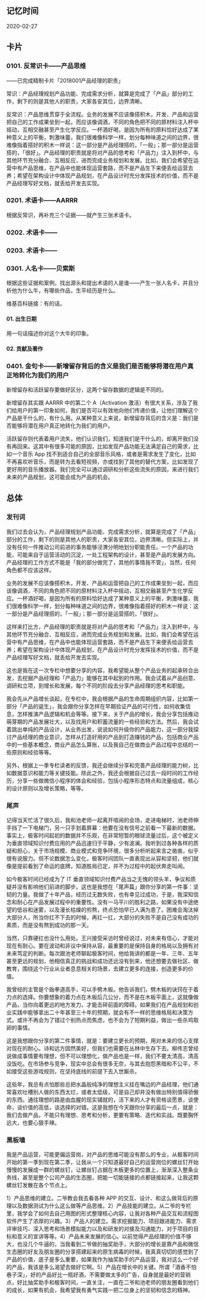 ## 记忆时间

2020-02-27

## 卡片

### 0101. 反常识卡——产品思维

——已完成精制卡片「2018001产品经理的职责」

常识：产品经理规划产品功能、完成需求分析，就算是完成了「产品」部分的工作，剩下的则是其他人的职责，大家各安其位，边界清晰。

反常识：产品思维贯穿于全流程。业务的发展不应该像搭积木，开发、产品和运营把自己的工作成果垒到一起，而应该像调酒，不同的角色把不同的原材料注入杯中摇动，互相交融甚至产生化学反应。一杯酒好喝，是因为所有的原料恰好达成了某种意义上的平衡，刺激味蕾，我们很难像科学一样，划分每种味道之间的边界，很难像指着搭好的积木一样说：这一部分是产品经理搭的，「一般」；那一部分是运营搭的，「很好」。产品经理的职责就是将对产品的思考和「产品力」注入到杯中，与其他环节充分融合、互相反应，进而完成业务规划和发展。比如，我们会希望在运营中有产品思维，在产品中也能体现运营套路，而不是产品生下来便丢给运营去养；希望在架构设计中体现产品规划，在产品设计时充分发挥技术的价值，而不是产品经理写好文档，就丢给开发去实现。

### 0201. 术语卡——AARRR

根据反常识，再补充三个证据——就产生三张术语卡。

### 0202. 术语卡——

### 0203. 术语卡——

### 0301. 人名卡——贝索斯

根据这些证据和案例，找出源头和提出术语的人是谁——产生一张人名卡，并且分析他为什么牛，有哪些作品，生平经历是什么。

维基百科链接：有的话。

#### 01. 出生日期

用一句话描述你对这个大牛的印象。

#### 02. 贡献及著作

### 0401. 金句卡——新增留存背后的含义是我们是否能够将潜在用户真正地转化为我们的用户

新增留存和活跃留存要做好区分，这两个留存数据的逻辑是不同的。

新增留存其实跟 AARRR 中的第二个 A（Activation 激活）有很大关系，涉及了我们给用户的第一印象如何，我们是否可以有效地向他们传递价值，让他们理解这个产品是干什么的，有什么用。从某种意义上来说，新增留存背后的含义是：我们是否能够将潜在用户真正地转化为我们的用户。

活跃留存则代表着用户流失，他们认识我们，知道我们是干什么的，却离开我们没有再回来。这其中有很多可能的原因，比如发现产品功能无法满足自己的需求，比如一个音乐 App 找不到适合自己的全部音乐风格，或者是需求发生了变化，比如不再喜欢听音乐，而是转为去看短视频，亦或找到了其他的替代方案，比如发现了更好用的音乐播放器。我们完全可以通过调研和分析这些流失的原因，来进行我们未来的产品规划，这可能会成为产品的机会。

## 总体

### 发刊词

我们过去会认为，产品经理规划产品功能、完成需求分析，就算是完成了「产品」部分的工作，剩下的则是其他人的职责，大家各安其位，边界清晰。但实际上，并没有任何一件推动公司前进的事务能够泾渭分明地划分职能责任。一个产品的功能，可能来自于运营活动的沉淀，一处工程架构的设计，甚至是产品的发展方向。产品经理的工作方式不能是「我的部分做完了，其他的事情我不管」，当然，任何角色都不应该这样。

业务的发展不应该像搭积木，开发、产品和运营把自己的工作成果垒到一起，而应该像调酒，不同的角色把不同的原材料注入杯中摇动，互相交融甚至产生化学反应。一杯酒好喝，是因为所有的原料恰好达成了某种意义上的平衡，刺激味蕾，我们很难像科学一样，划分每种味道之间的边界，很难像指着搭好的积木一样说：这一部分是产品经理搭的，「一般」；那一部分是运营搭的，「很好」。

这样来打比方，产品经理的职责就是将对产品的思考和「产品力」注入到杯中，与其他环节充分融合、互相反应，进而完成业务规划和发展。比如，我们会希望在运营中有产品思维，在产品中也能体现运营套路，而不是产品生下来便丢给运营去养；希望在架构设计中体现产品规划，在产品设计时充分发挥技术的价值，而不是产品经理写好文档，就丢给开发去实现。

这也是我在这一次专栏中想要分享的内容，我希望能从整个产品业务的起承转合出发，去挖掘产品经理和「产品力」能够在其中起到的作用。我会试着从产品创意、调研和立项，到增长和发展，每个不同的阶段去分享产品经理的思考和职能。

我会先从产品增长谈起，在专栏中，我会根据产品的生命周期组织内容，比如第一部分「产品的诞生」，我会跟你分享怎样在早期验证产品的可行性，如何收集信息，怎样推演产品逻辑和机会等等。接下来，关于产品的增长，我会分享包括推动萌芽期的产品发展壮大，以及找用户和积蓄流量的一些经验和方法。然后，我会试着跳出单纯的产品设计，从业务出发，说说如何升级你的产品能力，这一部分我探讨产品经理的商业意识，怎样从打造好用的产品到打造赚钱的产品，包括商业产品中的一些基本概念，商业产品怎么算账，以及我自己在做商业产品过程中总结的一些原则和经验等等。

另外，根据上一季专栏读者的反馈，我还会继续分享和完善产品经理的能力树，比如数据意识和能力等关键技能。除此之外，我还会根据自己过去一段时间的工作经历，分享一些做微信小程序的体会和经验，包括小程序形态特点和流量组成，核心的设计原则以及增长策略，等等。

### 尾声

记得当天忙活了很久后，我和池老师一起离开喧闹的会场，走进电梯时，池老师伸手挡了一下电梯门，另一只手划着屏幕：他要在没有信号之前看一下最新的数据。事实上，极客时间起初的数据并不乐观，在非常短暂的眼球流量过后，这个被定义为垂直领域知识付费应用的产品迅速归于平静，少有波澜。我听到过各种各样的质疑和担心，关于市场规模、商业模式和竞争环境，很多分析听起来言之凿凿，似乎很有说服力。但不论数据怎么变化，极客时间团队一直表现出从容和坚韧，他们就像是提前看到了命运的底牌，知道胜局已定，并不为过程中的起伏奔走叫闹。

如今极客时间已经成为了 IT 垂直领域知识付费产品当之无愧的领头羊，争议和质疑并没有影响他们前进的脚步。这也是我想在「尾声篇」跟你分享的第一件事：坚韧的力量。我做了十年产品，经历过无数失败，也有幸见过成功，于是，我深知信念和耐心在产品发展过程中的重要性。没有一马平川的胜利之路，如果没有中途绝望的低谷和迷雾，以及漫长枯燥的煎熬，终点恐怕早已人满为患了。困难会淘汰掉大部分人，所当你扛不下去的时候，再扛一扛，大部分的失败不是自己没有成功的素质，而是没有熬到成功的那一天。

当然，只靠硬扛也没什么用处。王兴接受采访时曾经说过，对未来有信心，才能对现在有耐心。要在波动和非议中保持从容，最重要的是保持自身的格局以及拥有对未来笃定的判断。每次跟池老师聊起极客时间，他给我讲的都是一年、三年、五年甚至更远的规划，他相信真正的挑战和成功还远没有到来，他还想要去做社区、做教育，围绕这个行业从业者息息相关的场景，去建立更多的连接，创造更多的价值。

我曾经的主管是个跆拳道高手，可以手劈木板。他告诉我们，劈木板的诀窍在于着力点的选择。你要想象的着力点在木板后几公分，而不是在木板平面上，这就像做产品，当你向着更远的地方发力，才能击碎前面的障碍。如果我们在产品规划和创业实践中能够拿出二十年甚至三十年的预期，就会有不一样的思维格局和决策方式。或许不再会为了错过个别热点而焦虑，也不会为了短期利益，做出一些杀鸡取卵的事情。

这是我想跟你分享的第二件事情，就是：要建立更长的预期，用对未来的信心支撑对现在的耐心。诗和远方固然美好，但我们也需要在丛林中生存下去。柳传志曾经说做成事情要有理想，但不可以理想化，做产品也是一样，我们不要太清高，清高没饭吃。在市场参与竞争，现实中总会有很多无奈，与其去抱怨黑暗和不公平，不如接受这些游戏规则，在坚持底线的前提下去入世厮杀。

这些年，我总有点怕那些总把水晶般纯净的理想主义挂在嘴边的产品经理，他们通常喜欢吐槽别人做的东西太烂，或者太低级，可是自己却并没有做出特别值得骄傲的东西。通往理想的路是由血腥的现实铺就的，活下来的人才有资格谈愿景，谈使命，谈价值的高低，谈选择的对错。这是我想在今天跟你分享的最后一点，就是：我们去做产品，不能只有理想、思考和分析，更要有策略、迭代和实战。既要胸怀远大，也要心狠手辣。

### 黑板墙

我是产品运营，可能更偏运营岗，对产品的思维可能没有那么的专业，从极客时间开始的第一季到现在第二季，让我从一个只知道最好自己的运营岗位的螺丝钉开始慢慢的发展成一群的螺丝钉，让螺丝钉占据在木板更多的位置上，渐渐深入整条业务线，甚至是整个公司产品的生态圈，把能一切能链接的点都链接起来，让我这颗螺丝钉发散在各个节点上。

1）产品思维的建立。二爷教会我去看各种 APP 的交互、设计、和这么做背后的原理以及数据测试为什么这么做等产品思维。2）产品技能的建立。从二爷的专栏里，我学会了如何去自己用图的形式整理核心内容，让我对各种产品交互和流程图软件产生了浓厚的兴趣。3）产品人的建立。需求挖掘能力、项目跟进能力、需求评审技巧、深入思考和场景模拟能力以及和研发的对接及沟通能力，对于项目的目标和意义的宣讲等等。4）产品未来发展的信心。以前觉得产品经理的价值不够大，也没几个牛逼的，当我看到二爷做的抽奖助手，大部分的增长是靠产品和微信生态圈的好友及朋友圈的分享搭建起来的原生病毒的时候，我真真切切的感觉到了产品的价值，底子是多么重要，如果我作为抽奖助手的产品运营，我对这么一个好的产品，我该是多么渴望去做好它啊。5）产品在增长中的关键。所谓「酒香不怕巷子深」，好的产品好比一瓶好酒，不需要做太多的广告，自身就是最好的营销点，好比抽奖助手和极客时间，一直关注，一直在二爷和池老师的朋友圈看到他们的成长，如果有机会，我希望我有勇气实践一把二位身上的坚韧和信念的精神。